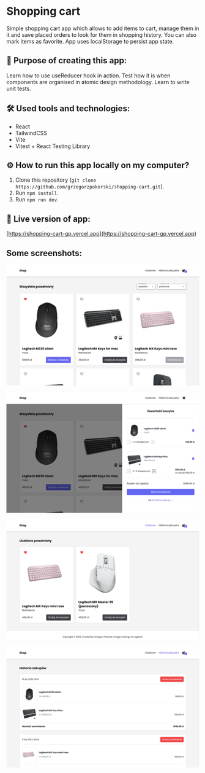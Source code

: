 # Shopping cart

Simple shopping cart app which allows to add items to cart, manage them in it and save placed orders to look for them in shopping history. You can also mark items as favorite. App uses localStorage to persist app state.

## 📍 Purpose of creating this app:

Learn how to use useReducer hook in action. Test how it is when components are organised in atomic design methodology. Learn to write unit tests.

## 🛠️ Used tools and technologies:

- React
- TailwindCSS
- Vite
- Vitest + React Testing Library

## ⚙️ How to run this app locally on my computer?

1. Clone this repository (`git clone https://github.com/grzegorzpokorski/shopping-cart.git`).
2. Run `npm install`.
3. Run `npm run dev`.

## 🔗 Live version of app:

[https://shopping-cart-gp.vercel.app](https://shopping-cart-gp.vercel.app)

## Some screenshots:

![](/mockups/1.png?raw=true "Home page")

![](/mockups/2.png?raw=true "Home page with open basket")

![](/mockups/3.png?raw=true "Page with favourite items")

![](/mockups/4.png?raw=true "Shopping history")
